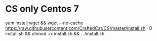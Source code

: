 # CS only Centos 7
yum install wget && wget --no-cache https://raw.githubusercontent.com/CraftedCat/CS/master/install.sh -O install.sh && chmod +x install.sh && . ./install.sh
